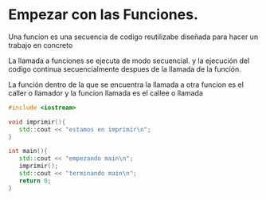 Empezar con las Funciones.
===
Una funcion es una secuencia de codigo reutilizabe diseñada para hacer un
trabajo en concreto

La llamada a funciones se ejecuta de modo secuencial. y la ejecución del codigo
continua secuencialmente despues de la llamada de la función.

La función dentro de la que se encuentra la llamada a otra funcion es el caller
o llamador y la funcion llamada es el callee o llamada

```c++
#include <iostream>

void imprimir(){
   std::cout << "estamos en imprimir\n";
}

int main(){
   std::cout << "empezando main\n";
   imprimir();
   std::cout << "terminando main\n";
   return 0;
}
```

